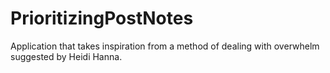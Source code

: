 # PrioritizingPostNotes
Application that takes inspiration from a method of dealing with overwhelm suggested by Heidi Hanna.
